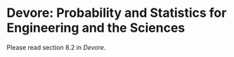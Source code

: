 # Devore: Probability and Statistics for Engineering and the Sciences

Please read section 8.2 in *Devore*. 
